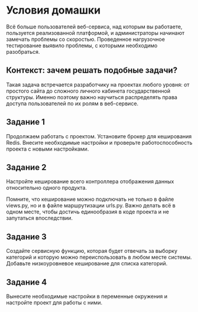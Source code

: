 # Условия домашки

Всё больше пользователей веб-сервиса, над которым вы работаете, пользуется реализованной платформой, 
и администраторы начинают замечать проблемы со скоростью. Проведенное нагрузочное тестирование выявило проблемы, 
с которыми необходимо разобраться.

## Контекст: зачем решать подобные задачи?
Такая задача встречается разработчику на проектах любого уровня: от простого сайта до сложного личного кабинета 
государственной структуры. Именно поэтому важно научиться распределять права доступа пользователей 
по их ролям в веб-сервисе.

## Задание 1
Продолжаем работать с проектом. Установите брокер для кеширования Redis. Внесите необходимые настройки 
и проверьте работоспособность проекта с новыми настройками.

## Задание 2
Настройте кеширование всего контроллера отображения данных относительно одного продукта.

Помните, что кеширование можно подключать не только в файле views.py, но и в файле маршрутизации urls.py. 
Важно делать всё в одном месте, чтобы достичь единообразия в коде проекта и не запутаться впоследствии.

## Задание 3
Создайте сервисную функцию, которая будет отвечать за выборку категорий и которую можно переиспользовать 
в любом месте системы. Добавьте низкоуровневое кеширование для списка категорий.

## Задание 4
Вынесите необходимые настройки в переменные окружения и настройте проект для работы с ними.


